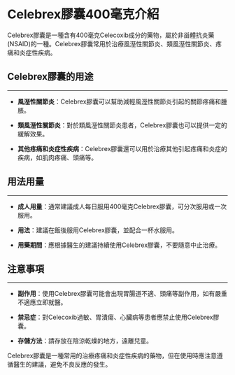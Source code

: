 # Celebrex膠囊400毫克介紹

Celebrex膠囊是一種含有400毫克Celecoxib成分的藥物，屬於非甾體抗炎藥(NSAID)的一種。Celebrex膠囊常用於治療風溼性關節炎、類風溼性關節炎、疼痛和炎症性疾病。

## Celebrex膠囊的用途

---

* **風溼性關節炎**：Celebrex膠囊可以幫助減輕風溼性關節炎引起的關節疼痛和腫脹。
* **類風溼性關節炎**：對於類風溼性關節炎患者，Celebrex膠囊也可以提供一定的緩解效果。
* **其他疼痛和炎症性疾病**：Celebrex膠囊還可以用於治療其他引起疼痛和炎症的疾病，如肌肉疼痛、頭痛等。

## 用法用量

---

* **成人用量**：通常建議成人每日服用400毫克Celebrex膠囊，可分次服用或一次服用。
* **用法**：建議在飯後服用Celebrex膠囊，並配合一杯水服用。
* **用藥期間**：應根據醫生的建議持續使用Celebrex膠囊，不要隨意中止治療。

## 注意事項

---

* **副作用**：使用Celebrex膠囊可能會出現胃腸道不適、頭痛等副作用，如有嚴重不適應立即就醫。
* **禁忌症**：對Celecoxib過敏、胃潰瘍、心臟病等患者應禁止使用Celebrex膠囊。
* **存儲方法**：請存放在陰涼乾燥的地方，遠離兒童。

Celebrex膠囊是一種常用的治療疼痛和炎症性疾病的藥物，但在使用時應注意遵循醫生的建議，避免不良反應的發生。